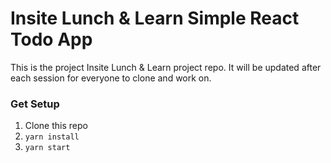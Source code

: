 # Insite Lunch & Learn Simple React Todo App

This is the project Insite Lunch & Learn project repo. It will be updated after each session for everyone to clone and work on.


### Get Setup
  1. Clone this repo
  2. `yarn install`
  3. `yarn start`